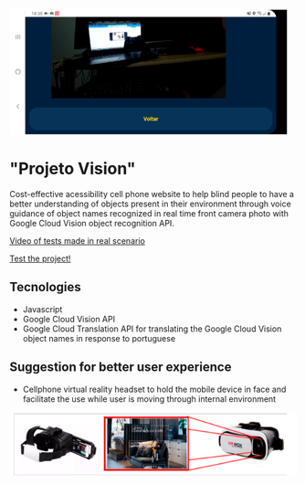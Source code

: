 ![Application Preview](docs/imagem_funcionamento.png)

# "Projeto Vision"
Cost-effective acessibility cell phone website to help blind people to have a better 
understanding of objects present in their environment through voice 
guidance of object names recognized in real time front camera photo 
with Google Cloud Vision object recognition API.


[Video of tests made in real scenario](https://youtu.be/kjeXs4eA6LU)

[Test the project!](https://renanassisalves.github.io/projeto-vision/ "Projeto Vision")

## Tecnologies

- Javascript
- Google Cloud Vision API
- Google Cloud Translation API for translating the Google Cloud Vision object names in response to portuguese


## Suggestion for better user experience
- Cellphone virtual reality headset to hold the mobile device in face and facilitate the use while user is moving through internal environment

![Application sugestion](docs/imagem_suporte.png)






